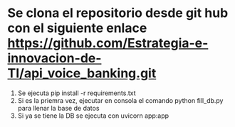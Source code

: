 # Se clona el repositorio desde git hub con el siguiente enlace https://github.com/Estrategia-e-innovacion-de-TI/api_voice_banking.git

1. Se ejecuta pip install -r requirements.txt
2. Si es la priemra vez, ejecutar en consola el comando python fill_db.py para llenar la base de datos
3. Si ya se tiene la DB se ejecuta con uvicorn app:app
